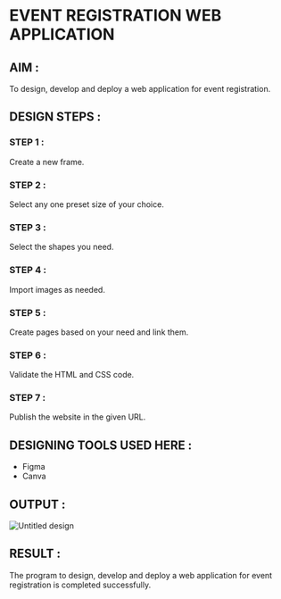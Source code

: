 # EVENT REGISTRATION WEB APPLICATION

## AIM :
To design, develop and deploy a web application for event registration.

## DESIGN STEPS :

### STEP 1 :

Create a new frame.

### STEP 2 :

Select any one preset size of your choice.

### STEP 3 :

Select the shapes you need.

### STEP 4 :

Import images as needed.

### STEP 5 :

Create pages based on your need and link them.

### STEP 6 :

Validate the HTML and CSS code.

### STEP 7 :

Publish the website in the given URL.


## DESIGNING TOOLS USED HERE :

- Figma
- Canva

## OUTPUT :

![Untitled design](https://user-images.githubusercontent.com/118054670/215130646-0bd55927-9d6a-402a-9e4d-dd631ee23c84.png)



## RESULT :

The program to design, develop and deploy a web application for event registration is completed successfully.

